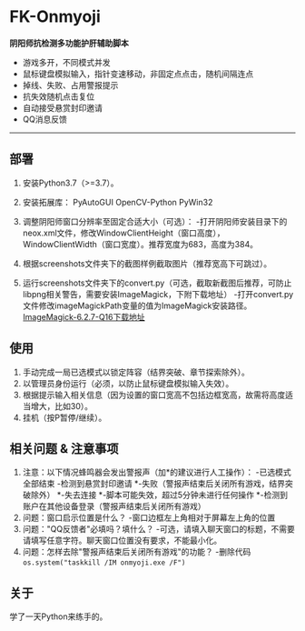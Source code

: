 # FK-Onmyoji
**阴阳师抗检测多功能护肝辅助脚本**

 - 游戏多开，不同模式并发
 - 鼠标键盘模拟输入，指针变速移动，非固定点点击，随机间隔连点
 - 掉线、失败、占用警报提示
 - 抗失效随机点击复位
 - 自动接受悬赏封印邀请
 - QQ消息反馈

----------


## 部署 ##

 1. 安装Python3.7（>=3.7）。

 2. 安装拓展库：
    PyAutoGUI
    OpenCV-Python
    PyWin32

 3. 调整阴阳师窗口分辨率至固定合适大小（可选）：
    -打开阴阳师安装目录下的neox.xml文件，修改WindowClientHeight（窗口高度），WindowClientWidth（窗口宽度）。推荐宽度为683，高度为384。

 4. 根据screenshots文件夹下的截图样例截取图片（推荐宽高下可跳过）。

 5. 运行screenshots文件夹下的convert.py（可选，截取新截图后推荐，可防止libpng相关警告，需要安装ImageMagick，下附下载地址）
    -打开convert.py文件修改imageMagickPath变量的值为ImageMagick安装路径。
 [ImageMagick-6.2.7-Q16下载地址][1]
## 使用 ##
 1. 手动完成一局已选模式以锁定阵容（结界突破、章节探索除外）。
 2. 以管理员身份运行（必须，以防止鼠标键盘模拟输入失效）。
 3. 根据提示输入相关信息（因为设置的窗口宽高不包括边框宽高，故需将高度适当增大，比如30）。
 4. 挂机（按P暂停/继续）。

## 相关问题 & 注意事项 ##
 1. 注意：以下情况蜂鸣器会发出警报声（加*的建议进行人工操作）：
    -已选模式全部结束
    -检测到悬赏封印邀请
    *-失败（警报声结束后关闭所有游戏，结界突破除外）
    *-失去连接
    *-脚本可能失效，超过5分钟未进行任何操作
    *-检测到账户在其他设备登录（警报声结束后关闭所有游戏）
 2. 问题：窗口启示位置是什么？
    -窗口边框左上角相对于屏幕左上角的位置
 3. 问题："QQ反馈者"必填吗？填什么？
    -可选，请填入聊天窗口的标题，不需要请填写任意字符。聊天窗口位置没有要求，不能最小化。
 4. 问题：怎样去除"警报声结束后关闭所有游戏"的功能？
    -删除代码`os.system("taskkill /IM onmyoji.exe /F")`
## 关于 ##
学了一天Python来练手的。


  [1]: https://t00y.com/file/15016760-403129810